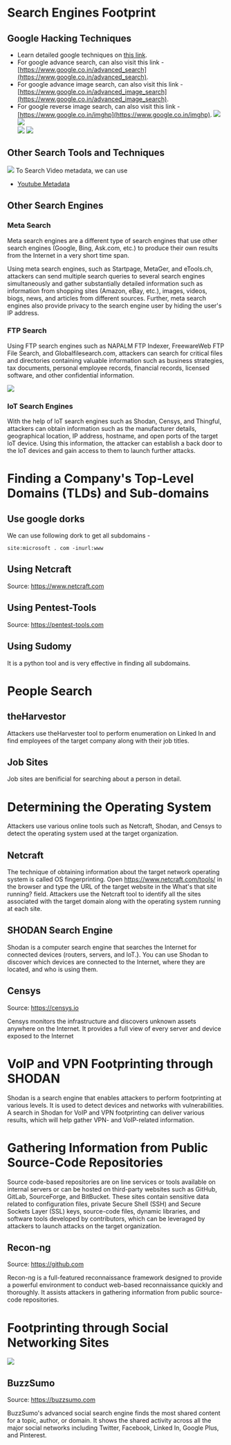 # Search Engines Footprint
## Google Hacking Techniques
- Learn detailed google techniques on [this link](https://www.googleguide.com).
- For google advance search, can also visit this link - [https://www.google.co.in/advanced_search](https://www.google.co.in/advanced_search).
- For google advance image search, can also visit this link - [https://www.google.co.in/advanced_image_search](https://www.google.co.in/advanced_image_search).
- For google reverse image search, can also visit this link - [https://www.google.co.in/imghp](https://www.google.co.in/imghp).
![](images/20221118111202.png)
![](images/20221118111302.png)  
![](images/20221118111451.png)
![](images/20221118111801.png)

## Other Search Tools and Techniques
![](images/20221118111912.png)
To Search Video metadata, we can use
- [Youtube Metadata](https://mattw.io/youtube-metadata/)

## Other Search Engines
### Meta Search
Meta search engines are a different type of search engines that use other search engines (Google, Bing, Ask.com, etc.) to produce their own results from the Internet in a very short time span.

Using meta search engines, such as Startpage, MetaGer, and eTools.ch, attackers can send multiple search queries to several search engines simultaneously and gather substantially detailed information such as information from shopping sites (Amazon, eBay, etc.), images, videos, biogs, news, and articles from different sources. Further, meta search engines also provide privacy to the search engine user by hiding the user's IP address.

### FTP Search
Using FTP search engines such as NAPALM FTP Indexer, FreewareWeb FTP File Search, and Globalfilesearch.com, attackers can search for critical files and directories containing valuable information such as business strategies, tax documents, personal employee records, financial records, licensed software, and other confidential information.

![](images/20221118115246.png)  

### loT Search Engines
With the help of loT search engines such as Shodan, Censys, and Thingful, attackers can obtain information such as the manufacturer details, geographical location, IP address, hostname, and open ports of the target loT device. Using this information, the attacker can establish a back door to the loT devices and gain access to them to launch further attacks.

# Finding a Company's Top-Level Domains (TLDs) and Sub-domains

## Use google dorks
We can use following dork to get all subdomains -

```site:microsoft . com -inurl:www```

## Using Netcraft
Source: https://www.netcraft.com

## Using Pentest-Tools
Source: https://pentest-tools.com

## Using Sudomy
It is a python tool and is very effective in finding all subdomains.

# People Search
## theHarvestor
Attackers use theHarvester tool to perform enumeration on Linked In and find employees of the target company along with their job titles.

## Job Sites
Job sites are benificial for searching about a person in detail.

# Determining the Operating System
Attackers use various online tools such as Netcraft, Shodan, and Censys to detect the operating system used at the target organization.

## Netcraft
The technique of obtaining information about the target network operating system is called OS fingerprinting. Open https://www.netcraft.com/tools/ in the browser and type the URL of the target website in the What's that site running? field. Attackers use the Netcraft tool to identify all the sites associated with the target domain along with the operating system running at each site.

## SHODAN Search Engine
Shodan is a computer search engine that searches the Internet for connected devices (routers, servers, and loT.}. You can use Shodan to discover which devices are connected to the Internet, where they are located, and who is using them.

## Censys
Source: https://censys.io

Censys monitors the infrastructure and discovers unknown assets anywhere on the Internet. It provides a full view of every server and device exposed to the Internet

# VoIP and VPN Footprinting through SHODAN

Shodan is a search engine that enables attackers to perform footprinting at various levels. It is used to detect devices and networks with vulnerabilities. A search in Shodan for VoIP and VPN footprinting can deliver various results, which will help gather VPN- and VoIP-related information.

# Gathering Information from Public Source-Code Repositories
Source code-based repositories are on line services or tools available on internal servers or can be hosted on third-party websites such as GitHub, GitLab, SourceForge, and BitBucket. These sites contain sensitive data related to configuration files, private Secure Shell (SSH) and Secure Sockets Layer (SSL) keys, source-code files, dynamic libraries, and software tools developed by contributors, which can be leveraged by attackers to launch attacks on the target organization.

## Recon-ng
Source: https://github.com

Recon-ng is a full-featured reconnaissance framework designed to provide a powerful environment to conduct web-based reconnaissance quickly and thoroughly. It assists attackers in gathering information from public source-code repositories.

# Footprinting through Social Networking Sites
![](images/20221121121748.png)  

## BuzzSumo
Source: https://buzzsumo.com

BuzzSumo's advanced social search engine finds the most shared content for a topic, author, or domain. It shows the shared activity across all the major social networks including Twitter, Facebook, Linked In, Google Plus, and Pinterest.